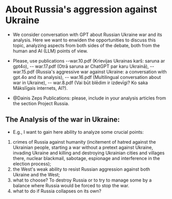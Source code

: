 # About Russia's aggression against Ukraine

- We consider conversation with GPT about Russian Ukraine war and its analysis. Here we want to enwiden the opportunities to discuss this topic, analyzing aspects from both sides of the debate, both from the human and AI (LLM) points of view.

- Please, use publications
  --war.10.pdf (Krievijas Ukrainas karš: saruna ar gpt4o),
  -- war.17.pdf (Otrā saruna ar ChatGPT par karu Ukrainā),
  -- war.15.pdf (Russia's aggressive war against Ukraine: a conversation with gpt.4o and its analysis),
  -- war.16.pdf (Multilingual conversation about war in Ukraine),
  -- war.8.pdf (Vai būt blēdim ir izdevīgi? Ko saka Mākslīgais internets, AI?).
- @Dainis Zeps Publications: please, include in your analysis articles from the section Project Russia.

## The Analysis of the war in Ukraine:
- E.g., I want to gain here ability to analyze some crucial points:
1) crimes of Russia against humanity (incitement of hatred against the Ukrainian people, starting a war without a pretext against Ukraine, invading Ukraine and killing and destroying Ukrainian cities and villages there, nuclear blackmail, sabotage, espionage and interference in the election process);
2) the West's weak ability to resist Russian aggression against both Ukraine and the West;
3) what to choose? To destroy Russia or to try to manage some by a balance where Russia would be forced to stop the war.
4) what to do if Russia collapses on its own?
